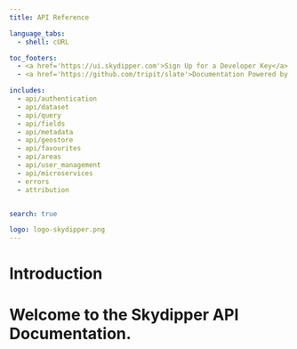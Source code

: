 ```yaml
---
title: API Reference

language_tabs:
  - shell: cURL

toc_footers:
  - <a href='https://ui.skydipper.com'>Sign Up for a Developer Key</a>
  - <a href='https://github.com/tripit/slate'>Documentation Powered by Slate</a>

includes:
  - api/authentication
  - api/dataset
  - api/query
  - api/fields
  - api/metadata
  - api/geostore
  - api/favourites
  - api/areas
  - api/user_management
  - api/microservices
  - errors
  - attribution


search: true

logo: logo-skydipper.png
---
```


# Introduction

Welcome to the Skydipper API Documentation.
=======
